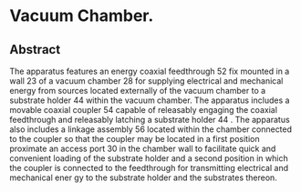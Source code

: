 # Vacuum Chamber.

## Abstract
The apparatus features an energy coaxial feedthrough 52 fix mounted in a wall 23 of a vacuum chamber 28 for supplying electrical and mechanical energy from sources located externally of the vacuum chamber to a substrate holder 44 within the vacuum chamber. The apparatus includes a movable coaxial coupler 54 capable of releasably engaging the coaxial feedthrough and releasably latching a substrate holder 44 . The apparatus also includes a linkage assembly 56 located within the chamber connected to the coupler so that the coupler may be located in a first position proximate an access port 30 in the chamber wall to facilitate quick and convenient loading of the substrate holder and a second position in which the coupler is connected to the feedthrough for transmitting electrical and mechanical ener gy to the substrate holder and the substrates thereon.